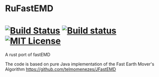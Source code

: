 # RuFastEMD

[![Build Status](https://img.shields.io/travis/hanabi1224/RuFastEMD/master.svg)](https://travis-ci.org/hanabi1224/RuFastEMD)
[![Build status](https://img.shields.io/appveyor/ci/hanabi1224/RuFastEMD/master.svg)](https://ci.appveyor.com/project/hanabi1224/RuFastEMD)
[![MIT License](https://img.shields.io/github/license/hanabi1224/RuFastEMD.svg)](https://github.com/hanabi1224/RuAnnoy/blob/master/RuFastEMD)
========

A rust port of fastEMD

The code is based on pure Java implementation of the Fast Earth Mover's Algorithm https://github.com/telmomenezes/JFastEMD
